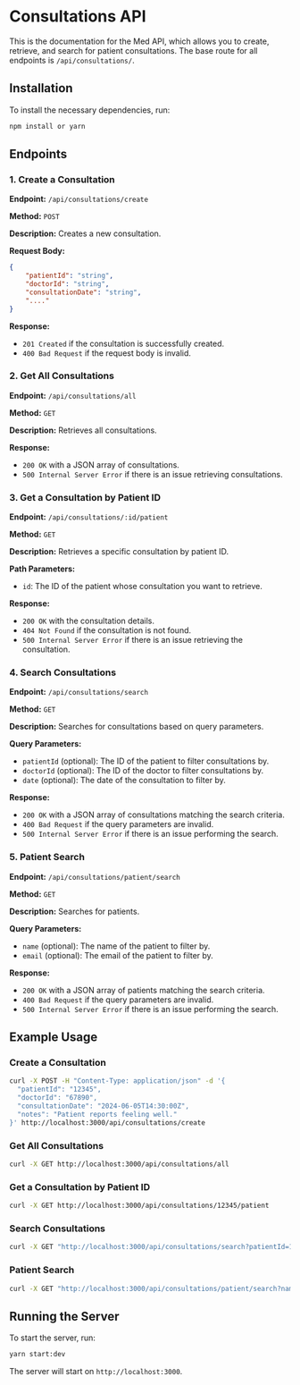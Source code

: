 # Consultations API

This is the documentation for the Med API, which allows you to create, retrieve, and search for patient consultations. The base route for all endpoints is `/api/consultations/`.

## Installation

To install the necessary dependencies, run:

```bash
npm install or yarn
```

## Endpoints

### 1. Create a Consultation

**Endpoint:** `/api/consultations/create`

**Method:** `POST`

**Description:** Creates a new consultation.

**Request Body:**
```json
{
    "patientId": "string",
    "doctorId": "string",
    "consultationDate": "string",
    "...."
}
```

**Response:**
- `201 Created` if the consultation is successfully created.
- `400 Bad Request` if the request body is invalid.

### 2. Get All Consultations

**Endpoint:** `/api/consultations/all`

**Method:** `GET`

**Description:** Retrieves all consultations.

**Response:**
- `200 OK` with a JSON array of consultations.
- `500 Internal Server Error` if there is an issue retrieving consultations.

### 3. Get a Consultation by Patient ID

**Endpoint:** `/api/consultations/:id/patient`

**Method:** `GET`

**Description:** Retrieves a specific consultation by patient ID.

**Path Parameters:**
- `id`: The ID of the patient whose consultation you want to retrieve.

**Response:**
- `200 OK` with the consultation details.
- `404 Not Found` if the consultation is not found.
- `500 Internal Server Error` if there is an issue retrieving the consultation.

### 4. Search Consultations

**Endpoint:** `/api/consultations/search`

**Method:** `GET`

**Description:** Searches for consultations based on query parameters.

**Query Parameters:**
- `patientId` (optional): The ID of the patient to filter consultations by.
- `doctorId` (optional): The ID of the doctor to filter consultations by.
- `date` (optional): The date of the consultation to filter by.

**Response:**
- `200 OK` with a JSON array of consultations matching the search criteria.
- `400 Bad Request` if the query parameters are invalid.
- `500 Internal Server Error` if there is an issue performing the search.

### 5. Patient Search

**Endpoint:** `/api/consultations/patient/search`

**Method:** `GET`

**Description:** Searches for patients.

**Query Parameters:**
- `name` (optional): The name of the patient to filter by.
- `email` (optional): The email of the patient to filter by.

**Response:**
- `200 OK` with a JSON array of patients matching the search criteria.
- `400 Bad Request` if the query parameters are invalid.
- `500 Internal Server Error` if there is an issue performing the search.

## Example Usage

### Create a Consultation

```bash
curl -X POST -H "Content-Type: application/json" -d '{
  "patientId": "12345",
  "doctorId": "67890",
  "consultationDate": "2024-06-05T14:30:00Z",
  "notes": "Patient reports feeling well."
}' http://localhost:3000/api/consultations/create
```

### Get All Consultations

```bash
curl -X GET http://localhost:3000/api/consultations/all
```

### Get a Consultation by Patient ID

```bash
curl -X GET http://localhost:3000/api/consultations/12345/patient
```

### Search Consultations

```bash
curl -X GET "http://localhost:3000/api/consultations/search?patientId=12345&doctorId=67890&date=2024-06-05"
```

### Patient Search

```bash
curl -X GET "http://localhost:3000/api/consultations/patient/search?name=John Doe&email=johndoe@example.com"
```

## Running the Server

To start the server, run:

```bash
yarn start:dev
```

The server will start on `http://localhost:3000`.